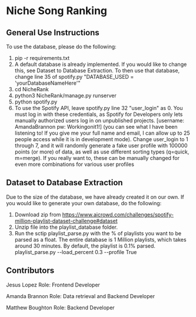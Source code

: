 # Niche Song Ranking

## General Use Instructions

To use the database, please do the following:
1. pip -r requirements.txt
2. A default database is already implemented. If you would like to change this, see Dataset to Database Extraction. To then use that database, change line 35 of spotify.py "DATABASE_USED = 'yourDatabaseNameHere'"
3. cd NicheRank
4. python3 NicheRank/manage.py runserver
5. python spotify.py
6. To use the Spotify API, leave spotify.py line 32 "user_login" as 0. You must log in with these credentials, as Spotify for Developers only lets manually authorized users log in on unpublished projects. [username: AmandaBrannon pw: Workingonit1!] (you can see what I have been listening to! If you give me your full name and email, I can allow up to 25 people access while it is in development mode). Change user_login to 1 through 7, and it will randomly generate a fake user profile with 100000 points (or more) of data, as well as use different sorting types (q=quick, m=merge). If you really want to, these can be manually changed for even more combinations for various user profiles
## Dataset to Database Extraction

Due to the size of the database, we have already created it on our own. If you would like to generate your own database, do the following: 

1. Download zip from https://www.aicrowd.com/challenges/spotify-million-playlist-dataset-challenge#dataset 
2. Unzip file into the playlist_database folder.
3. Run the sctip playlist_parse.py with the % of playlists you want to be parsed as a float. The entire database is 1 Million playlists, which takes around 30 minutes. By default, the playlist is 0.1% parsed. 
    playlist_parse.py --load_percent 0.3 --profile True

## Contributors
Jesus Lopez 
Role: Frontend Developer

Amanda Brannon
Role: Data retrieval and Backend Developer

Matthew Boughton
Role: Backend Developer

